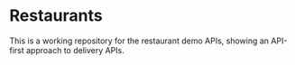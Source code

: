 # Restaurants
This is a working repository for the restaurant demo APIs, showing an API-first approach to delivery APIs.
